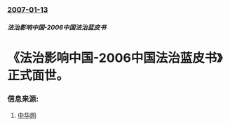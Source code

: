 ### [2007-01-13](/news/2007/01/13/index.md)

##### 法治影响中国-2006中国法治蓝皮书
# 《法治影响中国-2006中国法治蓝皮书》正式面世。




### 信息来源:

1. [中华网](https://web.archive.org/web/20070117004145/http://news.china.com/zh_cn/domestic/945/20070114/13876657.html)
